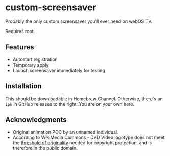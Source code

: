 custom-screensaver
==================

Probably the only custom screensaver you'll ever need on webOS TV.

Requires root.

Features
--------

* Autostart registration
* Temporary apply
* Launch screensaver immediately for testing

Installation
------------
This should be downloadable in Homebrew Channel. Otherwise, there's an `ipk` in
GitHub releases to the right. You are on your own here.

Acknowledgments
---------------
- Original animation POC by an unnamed individual.
- According to WikiMedia Commons - DVD Video logotype does not meet the [threshold of originality](https://commons.wikimedia.org/wiki/Commons:Threshold_of_originality) needed for copyright protection, and is therefore in the public domain.
